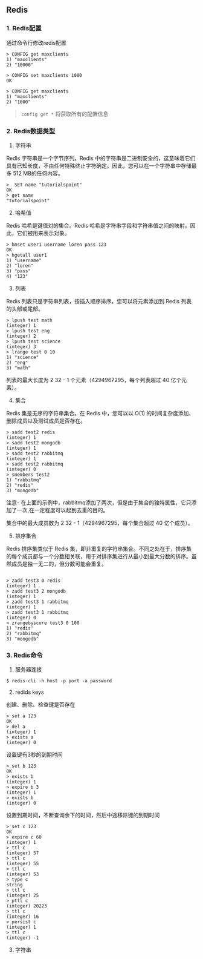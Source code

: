 ## Redis


### 1. Redis配置


通过命令行修改redis配置

```
> CONFIG get maxclients
1) "maxclients"
2) "10000"

> CONFIG set maxclients 1000
OK

> CONFIG get maxclients
1) "maxclients"
2) "1000"

```

> `config get *` 将获取所有的配置信息

### 2. Redis数据类型

1. 字符串

Redis 字符串是一个字节序列。Redis 中的字符串是二进制安全的，这意味着它们具有已知长度，不由任何特殊终止字符确定。因此，您可以在一个字符串中存储最多 512 MB的任何内容。

```
>  SET name "tutorialspoint"
OK
> get name
"tutorialspoint"
```

2. 哈希值

Redis 哈希是键值对的集合。Redis 哈希是字符串字段和字符串值之间的映射。因此，它们被用来表示对象。

```
> hmset user1 username loren pass 123
OK
> hgetall user1
1) "username"
2) "loren"
3) "pass"
4) "123"

```

3. 列表

Redis 列表只是字符串列表，按插入顺序排序。您可以将元素添加到 Redis 列表的头部或尾部。

```
> lpush test math
(integer) 1
> lpush test eng
(integer) 2
> lpush test science
(integer) 3
> lrange test 0 10
1) "science"
2) "eng"
3) "math"

```

列表的最大长度为 2 32 - 1 个元素（4294967295，每个列表超过 40 亿个元素）。

4. 集合

Redis 集是无序的字符串集合。在 Redis 中，您可以以 O(1) 的时间复杂度添加、删除成员以及测试成员是否存在。

```
> sadd test2 redis
(integer) 1
> sadd test2 mongodb
(integer) 1
> sadd test2 rabbitmq
(integer) 1
> sadd test2 rabbitmq
(integer) 0
> smembers test2
1) "rabbitmq"
2) "redis"
3) "mongodb"
```

注意- 在上面的示例中，rabbitmq添加了两次，但是由于集合的独特属性，它只添加了一次,在一定程度可以起到去重的目的。

集合中的最大成员数为 2 32 - 1（4294967295，每个集合超过 40 亿个成员）。

5. 排序集合

Redis 排序集类似于 Redis 集，即非重复的字符串集合。不同之处在于，排序集的每个成员都与一个分数相关联，用于对排序集进行从最小到最大分数的排序。虽然成员是独一无二的，但分数可能会重复。

```

> zadd test3 0 redis
(integer) 1
> zadd test3 2 mongodb
(integer) 1
> zadd test3 1 rabbitmq
(integer) 1
> zadd test3 1 rabbitmq
(integer) 0
> zrangebyscore test3 0 100
1) "redis"
2) "rabbitmq"
3) "mongodb"

```

### 3. Redis命令

1. 服务器连接

```
$ redis-cli -h host -p port -a password
```

2. redids keys

创建、删除、检查键是否存在

```
> set a 123
OK
> del a
(integer) 1
> exists a
(integer) 0

```

设置键有3秒的到期时间

```
> set b 123
OK
> exists b
(integer) 1
> expire b 3
(integer) 1
> exists b
(integer) 0

```

设置到期时间，不断查询余下的时间，然后中途移除键的到期时间

```
> set c 123
OK
> expire c 60
(integer) 1
> ttl c
(integer) 57
> ttl c
(integer) 55
> ttl c
(integer) 53
> type c
string
> ttl c
(integer) 25
> pttl c
(integer) 20223
> ttl c
(integer) 16
> persist c
(integer) 1
> ttl c
(integer) -1

```

3. 字符串










